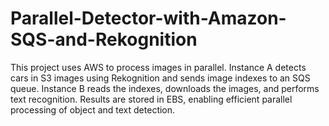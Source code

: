 # Parallel-Detector-with-Amazon-SQS-and-Rekognition
This project uses AWS to process images in parallel. Instance A detects cars in S3 images using Rekognition and sends image indexes to an SQS queue. Instance B reads the indexes, downloads the images, and performs text recognition. Results are stored in EBS, enabling efficient parallel processing of object and text detection.
